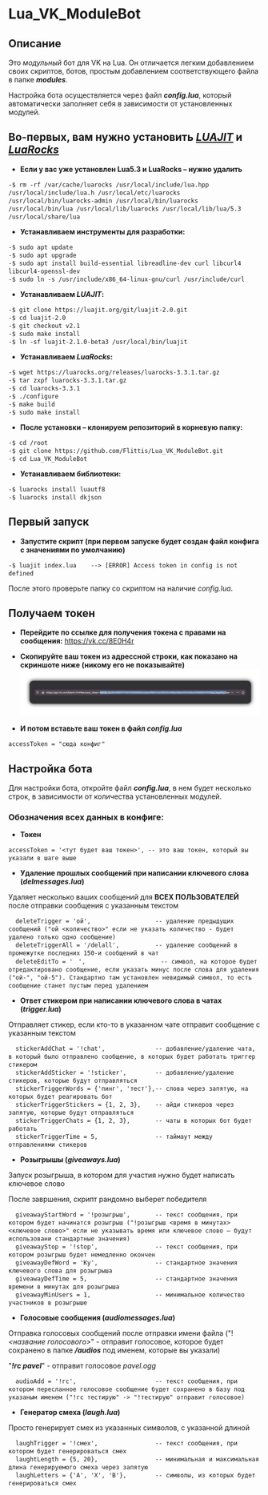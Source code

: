 # Lua_VK_ModuleBot

## Описание

Это _модульный_ бот для VK на Lua. Он отличается легким добавлением своих скриптов, ботов, простым добавлением соответствующего файла в папке _**modules**_. 

Настройка бота осуществляется через файл _**config.lua**_, который автоматически заполняет себя в зависимости от установленных модулей.




## **Во-первых, вам нужно установить _[LUAJIT](https://luajit.org)_ и _[LuaRocks](https://luarocks.org/)_**

- **Если у вас уже установлен Lua5.3 и LuaRocks – нужно удалить**
```
-$ rm -rf /var/cache/luarocks /usr/local/include/lua.hpp /usr/local/include/lua.h /usr/local/etc/luarocks /usr/local/bin/luarocks-admin /usr/local/bin/luarocks /usr/local/bin/lua /usr/local/lib/luarocks /usr/local/lib/lua/5.3 /usr/local/share/lua
```

- **Устанавливаем инструменты для разработки:**
```
-$ sudo apt update
-$ sudo apt upgrade
-$ sudo apt install build-essential libreadline-dev curl libcurl4 libcurl4-openssl-dev
-$ sudo ln -s /usr/include/x86_64-linux-gnu/curl /usr/include/curl
```

- **Устанавливаем _LUAJIT_:**
```
-$ git clone https://luajit.org/git/luajit-2.0.git
-$ cd luajit-2.0
-$ git checkout v2.1
-$ sudo make install
-$ ln -sf luajit-2.1.0-beta3 /usr/local/bin/luajit
```
- **Устанавливаем _LuaRocks_:**
```
-$ wget https://luarocks.org/releases/luarocks-3.3.1.tar.gz
-$ tar zxpf luarocks-3.3.1.tar.gz
-$ cd luarocks-3.3.1
-$ ./configure
-$ make build
-$ sudo make install
```

- **После установки – клонируем репозиторий в корневую папку:**
```
-$ cd /root
-$ git clone https://github.com/Flittis/Lua_VK_ModuleBot.git
-$ cd Lua_VK_ModuleBot
```

- **Устанавливаем библиотеки:**
```
-$ luarocks install luautf8
-$ luarocks install dkjson
```

## Первый запуск

- **Запустите скрипт (при первом запуске будет создан файл конфига с значениями по умолчанию)**
```
-$ luajit index.lua    --> [ERROR] Access token in config is not defined
```
После этого проверьте папку со скриптом на наличие _config.lua_.

## Получаем токен

- **Перейдите по ссылке для получения токена с правами на сообщения:**
https://vk.cc/8E0H4r

- **Скопируйте ваш токен из адрессной строки, как показано на скриншоте ниже (никому его не показывайте)**
![alt text](https://github.com/Flittis/Lua_VK_ModuleBot/raw/master/tokenScreen.jpg)

- **И потом вставьте ваш токен в файл _config.lua_**
```
accessToken = "сюда конфиг"
```

## Настройка бота

Для настройки бота, откройте файл _**config.lua**_, в нем будет несколько строк, в зависимости от количества установленных модулей. 

### Обозначения всех данных в конфиге:

- **Токен**
```
accessToken = '<тут будет ваш токен>', -- это ваш токен, который вы указали в шаге выше
```

- **Удаление прошлых сообщений при написании ключевого слова (_delmessages.lua_)**

Удаляет несколько ваших сообщений для **ВСЕХ ПОЛЬЗОВАТЕЛЕЙ** после отправки сообщения с указанным текстом

```
  deleteTrigger = 'ой',                  -- удаление предыдущих сообщений ("ой <количество>" если не указать количество - будет удалено только одно сообщение)
  deleteTriggerAll = '/delall',          -- удаление сообщений в промежутке последних 150-и сообщений в чат
  deleteEditTo = 'ᅠ',                     -- символ, на которое будет отредактировано сообщение, если указать минус после слова для удаления ("ой-", "ой-5"). Стандартно там установлен невидимый символ, то есть сообщение станет пустым перед удалением
```

- **Ответ стикером при написании ключевого слова в чатах (_trigger.lua_)**

Отправляет стикер, если кто-то в указанном чате отправит сообщение с указанным текстом

```
  stickerAddChat = '!chat',              -- добавление/удаление чата, в который было отправлено сообщение, в которых будет работать триггер стикером
  stickerAddSticker = '!sticker',        -- добавление/удаление стикеров, которые будут отправляться 
  stickerTriggerWords = {'пинг', 'тест'},-- слова через запятую, на которых будет реагировать бот
  stickerTriggerStickers = {1, 2, 3},    -- айди стикеров через запятую, которые будут отправляться
  stickerTriggerChats = {1, 2, 3},       -- чаты в которых бот будет работать
  stickerTriggerTime = 5,                -- таймаут между отправлениями стикеров
```

- **Розыгрышы (_giveaways.lua_)**

Запуск розыгрыша, в котором для участия нужно будет написать ключевое слово

После завршения, скрипт рандомно выберет победителя

```
  giveawayStartWord = '!розыгрыш',       -- текст сообщения, при котором будет начинатся розыгрыш ("!розыгрыш <время в минутах> <ключевое слово>" если не указывать время или ключевое слово – будут использовани стандартные значения)
  giveawayStop = '!stop',                -- текст сообщения, при котором розыгрыш будет немедленно окончен
  giveawayDefWord = 'Ку',                -- стандартное значения ключевого слова для розыгрыша
  giveawayDefTime = 5,                   -- стандартное значения времени в минутах для розыгрыша
  giveawayMinUsers = 1,                  -- минимальное количество участников в розыгрыше
```

- **Голосовые сообщения (_audiomessages.lua_)**

Отправка голосовых сообщений после отправки имени файла ("!_<название голосового>_" - отправит голосовое, которое будет сохранено в папке _**/audios**_ под именем, которые вы указали)
  
"_**!гс pavel**_" - отправит голосовое _pavel.ogg_
```
  audioAdd = '!гс',                      -- текст сообщения, при котором пересланное голосовое сообщение будет сохранено в базу под указаным именем ("!гс тестирую" -> "!тестирую" отправит голосовое)
```

- **Генератор смеха (_laugh.lua_)**

Просто генерирует смех из указанных символов, с указанной длиной

```
  laughTrigger = '!смех',                -- текст сообщения, при котором будет генерироваться смех
  laughtLength = {5, 20},                -- минимальная и максимальная длина генерируемого смеха через запятую
  laughLetters = {'А', 'Х', 'В'},        -- символы, из которых будет генерироваться смех
```
